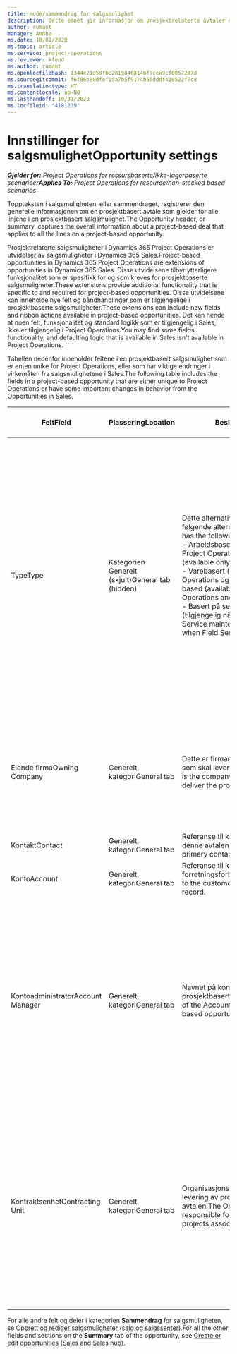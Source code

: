 ```yaml
---
title: Hode/sammendrag for salgsmulighet
description: Dette emnet gir informasjon om prosjektrelaterte avtaler og de prosjektrelaterte salgsmulighetslinjene.
author: rumant
manager: Annbe
ms.date: 10/01/2020
ms.topic: article
ms.service: project-operations
ms.reviewer: kfend
ms.author: rumant
ms.openlocfilehash: 1344e21d58fbc28198468146f9cea9cf00572d7d
ms.sourcegitcommit: f6f86e80dfef15a7b5f9174b55dddf410522f7c8
ms.translationtype: HT
ms.contentlocale: nb-NO
ms.lasthandoff: 10/31/2020
ms.locfileid: "4181239"
---
```

# <a name="opportunity-settings"></a><span data-ttu-id="973d1-103">Innstillinger for salgsmulighet</span><span class="sxs-lookup"><span data-stu-id="973d1-103">Opportunity settings</span></span>

<span data-ttu-id="973d1-104">_**Gjelder for:** Project Operations for ressursbaserte/ikke-lagerbaserte scenarioer_</span><span class="sxs-lookup"><span data-stu-id="973d1-104">_**Applies To:** Project Operations for resource/non-stocked based scenarios_</span></span>


<span data-ttu-id="973d1-105">Toppteksten i salgsmuligheten, eller sammendraget, registrerer den generelle informasjonen om en prosjektbasert avtale som gjelder for alle linjene i en prosjektbasert salgsmulighet.</span><span class="sxs-lookup"><span data-stu-id="973d1-105">The Opportunity header, or summary, captures the overall information about a project-based deal that applies to all the lines on a project-based opportunity.</span></span>

<span data-ttu-id="973d1-106">Prosjektrelaterte salgsmuligheter i Dynamics 365 Project Operations er utvidelser av salgsmuligheter i Dynamics 365 Sales.</span><span class="sxs-lookup"><span data-stu-id="973d1-106">Project-based opportunities in Dynamics 365 Project Operations are extensions of opportunities in Dynamics 365 Sales.</span></span> <span data-ttu-id="973d1-107">Disse utvidelsene tilbyr ytterligere funksjonalitet som er spesifikk for og som kreves for prosjektbaserte salgsmuligheter.</span><span class="sxs-lookup"><span data-stu-id="973d1-107">These extensions provide additional functionality that is specific to and required for project-based opportunities.</span></span> <span data-ttu-id="973d1-108">Disse utvidelsene kan inneholde nye felt og båndhandlinger som er tilgjengelige i prosjektbaserte salgsmuligheter.</span><span class="sxs-lookup"><span data-stu-id="973d1-108">These extensions can include new fields and ribbon actions available in project-based opportunities.</span></span> <span data-ttu-id="973d1-109">Det kan hende at noen felt, funksjonalitet og standard logikk som er tilgjengelig i Sales, ikke er tilgjengelig i Project Operations.</span><span class="sxs-lookup"><span data-stu-id="973d1-109">You may find some fields, functionality, and defaulting logic that is available in Sales isn't available in Project Operations.</span></span>

<span data-ttu-id="973d1-110">Tabellen nedenfor inneholder feltene i en prosjektbasert salgsmulighet som er enten unike for Project Operations, eller som har viktige endringer i virkemåten fra salgsmulighetene i Sales.</span><span class="sxs-lookup"><span data-stu-id="973d1-110">The following table includes the fields in a project-based opportunity that are either unique to Project Operations or have some important changes in behavior from the Opportunities in Sales.</span></span>

| <span data-ttu-id="973d1-111">**Felt**</span><span class="sxs-lookup"><span data-stu-id="973d1-111">**Field**</span></span> | <span data-ttu-id="973d1-112">**Plassering**</span><span class="sxs-lookup"><span data-stu-id="973d1-112">**Location**</span></span> | <span data-ttu-id="973d1-113">**Beskrivelse**</span><span class="sxs-lookup"><span data-stu-id="973d1-113">**Description**</span></span> | <span data-ttu-id="973d1-114">**Nedstrøms påvirkning**</span><span class="sxs-lookup"><span data-stu-id="973d1-114">**Downstream impact**</span></span> |
| --- | --- | --- | --- |
| <span data-ttu-id="973d1-115">Type</span><span class="sxs-lookup"><span data-stu-id="973d1-115">Type</span></span> | <span data-ttu-id="973d1-116">Kategorien Generelt (skjult)</span><span class="sxs-lookup"><span data-stu-id="973d1-116">General tab (hidden)</span></span> | <span data-ttu-id="973d1-117">Dette alternativsettfeltet inneholder følgende alternativer:</span><span class="sxs-lookup"><span data-stu-id="973d1-117">This option set field has the following options:</span></span></br><span data-ttu-id="973d1-118">- Arbeidsbasert (bare tilgjengelig med Project Operations)</span><span class="sxs-lookup"><span data-stu-id="973d1-118">- Work-based (available only with Project Operations)</span></span></br><span data-ttu-id="973d1-119">- Varebasert (bare tilgjengelig når Project Operations og Sales er installert)</span><span class="sxs-lookup"><span data-stu-id="973d1-119">- Item-based (available only when Project Operations and Sales are installed)</span></span></br><span data-ttu-id="973d1-120">- Basert på service og vedlikehold (tilgjengelig når Field Service er installert)</span><span class="sxs-lookup"><span data-stu-id="973d1-120">- Service maintenance-based (available when Field Service is installed)</span></span> | <span data-ttu-id="973d1-121">Når du bruker Project Operations, settes denne feltverdien automatisk til **Arbeidsbasert**, som klassifiserer salgsmuligheten som prosjektbasert.</span><span class="sxs-lookup"><span data-stu-id="973d1-121">When you use Project Operations, this field value is automatically set to **Work-based** which classifies the Opportunity as project-based.</span></span> <span data-ttu-id="973d1-122">En salgsmulighet må være prosjektbasert for å aktivere alle prosjektspesifikke utvidelser og funksjonalitet i den salgsprosessen nedstrøms for denne avtalen.</span><span class="sxs-lookup"><span data-stu-id="973d1-122">An Opportunity should be project-based to enable all project-specific extensions and functionality in the downstream sales process for this deal.</span></span> |
| <span data-ttu-id="973d1-123">Eiende firma</span><span class="sxs-lookup"><span data-stu-id="973d1-123">Owning Company</span></span> | <span data-ttu-id="973d1-124">Generelt, kategori</span><span class="sxs-lookup"><span data-stu-id="973d1-124">General tab</span></span> | <span data-ttu-id="973d1-125">Dette er firmaet eller den juridiske enheten som skal levere prosjektet for kunden.</span><span class="sxs-lookup"><span data-stu-id="973d1-125">This is the company or legal entity that will deliver the project for the customer.</span></span> | <span data-ttu-id="973d1-126">Denne feltinformasjonen kopieres til det tilsvarende feltet i prosjekttilbudet, som opprettes fra denne salgsmuligheten.</span><span class="sxs-lookup"><span data-stu-id="973d1-126">This field information will be copied to the corresponding field on the Project quote that is created from this Opportunity.</span></span> |
| <span data-ttu-id="973d1-127">Kontakt</span><span class="sxs-lookup"><span data-stu-id="973d1-127">Contact</span></span> | <span data-ttu-id="973d1-128">Generelt, kategori</span><span class="sxs-lookup"><span data-stu-id="973d1-128">General tab</span></span> | <span data-ttu-id="973d1-129">Referanse til kundens hovedkontakt for denne avtalen.</span><span class="sxs-lookup"><span data-stu-id="973d1-129">Reference to the customer's primary contact for this deal.</span></span> | |
| <span data-ttu-id="973d1-130">Konto</span><span class="sxs-lookup"><span data-stu-id="973d1-130">Account</span></span> | <span data-ttu-id="973d1-131">Generelt, kategori</span><span class="sxs-lookup"><span data-stu-id="973d1-131">General tab</span></span> | <span data-ttu-id="973d1-132">Referanse til kundens firma- eller forretningsforbindelsesoppføring.</span><span class="sxs-lookup"><span data-stu-id="973d1-132">Reference to the customer's company or account record.</span></span> | |
| <span data-ttu-id="973d1-133">Kontoadministrator</span><span class="sxs-lookup"><span data-stu-id="973d1-133">Account Manager</span></span> | <span data-ttu-id="973d1-134">Generelt, kategori</span><span class="sxs-lookup"><span data-stu-id="973d1-134">General tab</span></span> | <span data-ttu-id="973d1-135">Navnet på kontoadministratoren for denne prosjektbaserte salgsmuligheten.</span><span class="sxs-lookup"><span data-stu-id="973d1-135">The name of the Account manager for this project-based opportunity.</span></span> | <span data-ttu-id="973d1-136">Kontoadministratoren er ansvarlig for å administrere relasjonen med kunden gjennom fullføringen av dette prosjektet.</span><span class="sxs-lookup"><span data-stu-id="973d1-136">The Account manager is responsible for managing the relationship with the customer through the completion of this project.</span></span> <span data-ttu-id="973d1-137">Basert på oppføringen av den bestillbare ressursen som er knyttet til kontoadministratoren, blir kontraktenheten standard.</span><span class="sxs-lookup"><span data-stu-id="973d1-137">Based on the bookable resource record tied to the Account manager, the contracting unit is defaulted.</span></span> |
| <span data-ttu-id="973d1-138">Kontraktsenhet</span><span class="sxs-lookup"><span data-stu-id="973d1-138">Contracting Unit</span></span> | <span data-ttu-id="973d1-139">Generelt, kategori</span><span class="sxs-lookup"><span data-stu-id="973d1-139">General tab</span></span> | <span data-ttu-id="973d1-140">Organisasjonsenheten som er ansvarlig for levering av prosjektene tilknyttet denne avtalen.</span><span class="sxs-lookup"><span data-stu-id="973d1-140">The Organization unit that is responsible for the delivery of the project or projects associated with this deal.</span></span> | <span data-ttu-id="973d1-141">Kontraktenheten er avdelingen i firmaet som skal fullføre prosjektene etter at avtalen er lukket.</span><span class="sxs-lookup"><span data-stu-id="973d1-141">The contracting unit is the division of the company that will complete the project(s) after the deal is closed.</span></span> <span data-ttu-id="973d1-142">Hver kontraktenhet har en valuta, og denne valutaen brukes til å rapportere beregnet og faktisk kostnad som påløpte under prosjektet.</span><span class="sxs-lookup"><span data-stu-id="973d1-142">Every contracting unit has a currency, and this currency is used to report estimated and actual costs incurred during the project.</span></span> |

<span data-ttu-id="973d1-143">For alle andre felt og deler i kategorien **Sammendrag** for salgsmuligheten, se [Opprett og rediger salgsmuligheter (salg og salgssenter)](https://docs.microsoft.com/dynamics365/sales-enterprise/create-edit-opportunity-sales).</span><span class="sxs-lookup"><span data-stu-id="973d1-143">For all the other fields and sections on the **Summary** tab of the opportunity, see [Create or edit opportunities (Sales and Sales hub)](https://docs.microsoft.com/dynamics365/sales-enterprise/create-edit-opportunity-sales).</span></span>
